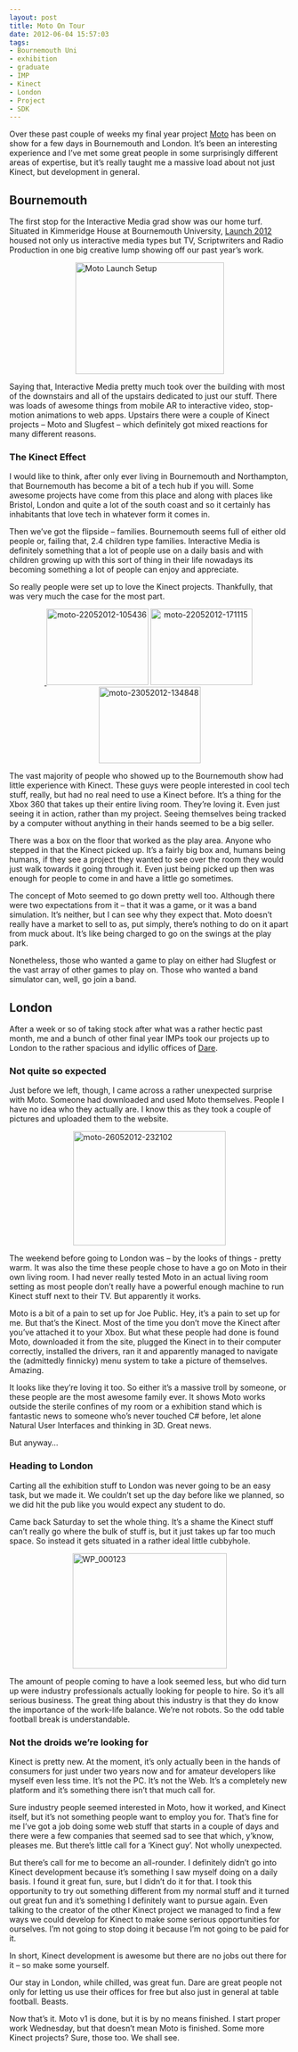 ```yaml
---
layout: post
title: Moto On Tour
date: 2012-06-04 15:57:03
tags:
- Bournemouth Uni
- exhibition
- graduate
- IMP
- Kinect
- London
- Project
- SDK
---
```

<p>Over these past couple of weeks my final year project <a href="http://www.mattcrouch.net/moto/">Moto</a> has been on show for a few days in Bournemouth and London. It’s been an interesting experience and I’ve met some great people in some surprisingly different areas of expertise, but it’s really taught me a massive load about not just Kinect, but development in general.</p>
<h2>Bournemouth</h2>
<p>The first stop for the Interactive Media grad show was our home turf. Situated in Kimmeridge House at Bournemouth University, <a href="http://launch.bournemouth.ac.uk/">Launch 2012</a> housed not only us interactive media types but TV, Scriptwriters and Radio Production in one big creative lump showing off our past year’s work.</p>
<p><a href="http://www.mattcrouch.net/blog/images/Moto-on-tour_BA15/WP_000111.jpg"><img style="margin: 0px auto; display: block; float: none;" title="Moto Launch Setup" src="{{ site.baseurl }}/assets/WP_000111_thumb.jpg" alt="Moto Launch Setup" width="267" height="200" /></a></p>
<p>Saying that, Interactive Media pretty much took over the building with most of the downstairs and all of the upstairs dedicated to just our stuff. There was loads of awesome things from mobile AR to interactive video, stop-motion animations to web apps. Upstairs there were a couple of Kinect projects – Moto and Slugfest – which definitely got mixed reactions for many different reasons.</p>
<h3>The Kinect Effect</h3>
<p>I would like to think, after only ever living in Bournemouth and Northampton, that Bournemouth has become a bit of a tech hub if you will. Some awesome projects have come from this place and along with places like Bristol, London and quite a lot of the south coast and so it certainly has inhabitants that love tech in whatever form it comes in.</p>
<p>Then we’ve got the flipside – families. Bournemouth seems full of either old people or, failing that, 2.4 children type families. Interactive Media is definitely something that a lot of people use on a daily basis and with children growing up with this sort of thing in their life nowadays its becoming something a lot of people can enjoy and appreciate.</p>
<p>So really people were set up to love the Kinect projects. Thankfully, that was very much the case for the most part.</p>
<p align="center"><a href="http://mattcrouch.net/moto/image/23"> <img style="display: inline;" title="moto-22052012-105436" src="{{ site.baseurl }}/assets/moto-22052012-105436.jpg" alt="moto-22052012-105436" width="183" height="137" /></a> <a href="http://mattcrouch.net/moto/image/33"><img style="display: inline;" title="moto-22052012-171115" src="{{ site.baseurl }}/assets/moto-22052012-171115.jpg" alt="moto-22052012-171115" width="183" height="137" /></a> <a href="http://mattcrouch.net/moto/image/67"><img style="display: inline;" title="moto-23052012-134848" src="{{ site.baseurl }}/assets/moto-23052012-134848.jpg" alt="moto-23052012-134848" width="183" height="137" /></a></p>
<p align="left">The vast majority of people who showed up to the Bournemouth show had little experience with Kinect. These guys were people interested in cool tech stuff, really, but had no real need to use a Kinect before. It’s a thing for the Xbox 360 that takes up their entire living room. They’re loving it. Even just seeing it in action, rather than my project. Seeing themselves being tracked by a computer without anything in their hands seemed to be a big seller.</p>
<p align="left">There was a box on the floor that worked as the play area. Anyone who stepped in that the Kinect picked up. It’s a fairly big box and, humans being humans, if they see a project they wanted to see over the room they would just walk towards it going through it. Even just being picked up then was enough for people to come in and have a little go sometimes.</p>
<p align="left">The concept of Moto seemed to go down pretty well too. Although there were two expectations from it – that it was a game, or it was a band simulation. It’s neither, but I can see why they expect that. Moto doesn’t really have a market to sell to as, put simply, there’s nothing to do on it apart from muck about. It’s like being charged to go on the swings at the play park.</p>
<p align="left">Nonetheless, those who wanted a game to play on either had Slugfest or the vast array of other games to play on. Those who wanted a band simulator can, well, go join a band.</p>
<h2>London</h2>
<p>After a week or so of taking stock after what was a rather hectic past month, me and a bunch of other final year IMPs took our projects up to London to the rather spacious and idyllic offices of <a href="http://www.thisisdare.com/">Dare</a>.</p>
<h3></h3>
<h3>Not quite so expected</h3>
<p>Just before we left, though, I came across a rather unexpected surprise with Moto. Someone had downloaded and used Moto themselves. People I have no idea who they actually are. I know this as they took a couple of pictures and uploaded them to the website.</p>
<p><a href="http://www.mattcrouch.net/moto/image/81"><img style="margin: 0px auto; display: block; float: none;" title="moto-26052012-232102" src="{{ site.baseurl }}/assets/moto-26052012-232102.jpg" alt="moto-26052012-232102" width="274" height="205" /></a></p>
<p>The weekend before going to London was – by the looks of things - pretty warm. It was also the time these people chose to have a go on Moto in their own living room. I had never really tested Moto in an actual living room setting as most people don’t really have a powerful enough machine to run Kinect stuff next to their TV. But apparently it works.</p>
<p>Moto is a bit of a pain to set up for Joe Public. Hey, it’s a pain to set up for me. But that’s the Kinect. Most of the time you don’t move the Kinect after you’ve attached it to your Xbox. But what these people had done is found Moto, downloaded it from the site, plugged the Kinect in to their computer correctly, installed the drivers, ran it and apparently managed to navigate the (admittedly finnicky) menu system to take a picture of themselves. Amazing.</p>
<p>It looks like they’re loving it too. So either it’s a massive troll by someone, or these people are the most awesome family ever. It shows Moto works outside the sterile confines of my room or a exhibition stand which is fantastic news to someone who’s never touched C# before, let alone Natural User Interfaces and thinking in 3D. Great news.</p>
<p>But anyway…</p>
<h3></h3>
<h3>Heading to London</h3>
<p>Carting all the exhibition stuff to London was never going to be an easy task, but we made it. We couldn’t set up the day before like we planned, so we did hit the pub like you would expect any student to do.</p>
<p>Came back Saturday to set the whole thing. It’s a shame the Kinect stuff can’t really go where the bulk of stuff is, but it just takes up far too much space. So instead it gets situated in a rather ideal little cubbyhole.</p>
<p><a href="http://www.mattcrouch.net/blog/images/Moto-on-tour_BA15/WP_000123.jpg"><img style="margin: 0px auto; display: block; float: none;" title="WP_000123" src="{{ site.baseurl }}/assets/WP_000123_thumb.jpg" alt="WP_000123" width="277" height="207" /></a></p>
<p>The amount of people coming to have a look seemed less, but who did turn up were industry professionals actually looking for people to hire. So it’s all serious business. The great thing about this industry is that they do know the importance of the work-life balance. We’re not robots. So the odd table football break is understandable.</p>
<h3>Not the droids we’re looking for</h3>
<p>Kinect is pretty new. At the moment, it’s only actually been in the hands of consumers for just under two years now and for amateur developers like myself even less time. It’s not the PC. It’s not the Web. It’s a completely new platform and it’s something there isn’t that much call for.</p>
<p>Sure industry people seemed interested in Moto, how it worked, and Kinect itself, but it’s not something people want to employ you for. That’s fine for me I’ve got a job doing some web stuff that starts in a couple of days and there were a few companies that seemed sad to see that which, y’know, pleases me. But there’s little call for a ‘Kinect guy’. Not wholly unexpected.</p>
<p>But there’s call for me to become an all-rounder. I definitely didn’t go into Kinect development because it’s something I saw myself doing on a daily basis. I found it great fun, sure, but I didn’t do it for that. I took this opportunity to try out something different from my normal stuff and it turned out great fun and it’s something I definitely want to pursue again. Even talking to the creator of the other Kinect project we managed to find a few ways we could develop for Kinect to make some serious opportunities for ourselves. I’m not going to stop doing it because I’m not going to be paid for it.</p>
<p>In short, Kinect development is awesome but there are no jobs out there for it – so make some yourself.</p>
<p>Our stay in London, while chilled, was great fun. Dare are great people not only for letting us use their offices for free but also just in general at table football. Beasts.</p>
<p>Now that’s it. Moto v1 is done, but it is by no means finished. I start proper work Wednesday, but that doesn’t mean Moto is finished. Some more Kinect projects? Sure, those too. We shall see.</p>
